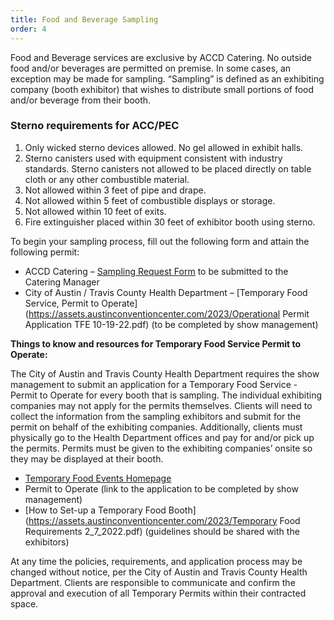 ```yaml
---
title: Food and Beverage Sampling
order: 4
---
```


Food and Beverage services are exclusive by ACCD Catering. No outside food and/or beverages are permitted on premise. In some cases, an exception may be made for sampling. “Sampling” is defined as an exhibiting company (booth exhibitor) that wishes to distribute small portions of food and/or beverage from their booth.

### Sterno requirements for ACC/PEC

1. Only wicked sterno devices allowed. No gel allowed in exhibit halls.
2. Sterno canisters used with equipment consistent with industry standards. Sterno canisters
not allowed to be placed directly on table cloth or any other combustible material.
3. Not allowed within 3 feet of pipe and drape.
4. Not allowed within 5 feet of combustible displays or storage.
5. Not allowed within 10 feet of exits.
6. Fire extinguisher placed within 30 feet of exhibitor booth using sterno.

To begin your sampling process, fill out the following form and attain the following permit:

- ACCD Catering – [Sampling Request Form](https://assets.austinconventioncenter.com/2023/F_B_Sampling_Form_2020_Kim.pdf) to be submitted to the Catering Manager
- City of Austin / Travis County Health Department – [Temporary Food Service, Permit to Operate](https://assets.austinconventioncenter.com/2023/Operational Permit Application TFE 10-19-22.pdf) (to be completed by show management)

**Things to know and resources for Temporary Food Service Permit to Operate:**

The City of Austin and Travis County Health Department requires the show management to submit an application for a Temporary Food Service - Permit to Operate for every booth that is sampling. The individual exhibiting companies may not apply for the permits themselves. Clients will need to collect the information from the sampling exhibitors and submit for the permit on behalf of the exhibiting companies. Additionally, clients must physically go to the Health Department offices and pay for and/or pick up the permits. Permits must be given to the exhibiting companies’ onsite so they may be displayed at their booth.

- [Temporary Food Events Homepage](http://www.austintexas.gov/department/temporary-food-events)
- Permit to Operate (link to the application to be completed by show management)
- [How to Set-up a Temporary Food Booth](https://assets.austinconventioncenter.com/2023/Temporary Food Requirements 2_7_2022.pdf) (guidelines should be shared with the exhibitors)

At any time the policies, requirements, and application process may be changed without notice, per the City of Austin and Travis County Health Department. Clients are responsible to communicate and confirm the approval and execution of all Temporary Permits within their contracted space.

